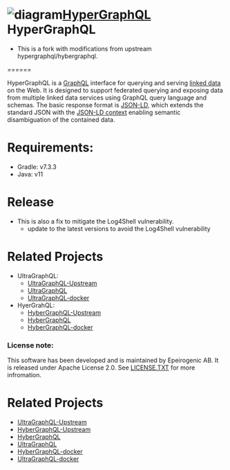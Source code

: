 # <img src="https://www.hypergraphql.org/sources/front-diagram.svg" alt="diagram">[HyperGraphQL](docs/HyperGraphQL.png) HyperGraphQL
* This is a fork with modifications from upstream hypergraphql/hybergraphql.

======

HyperGraphQL is a [GraphQL](http://graphql.org) interface for querying and serving [linked data](https://www.w3.org/standards/semanticweb/data) on the Web. It is designed to support federated querying and exposing data from multiple linked data services using GraphQL query language and schemas. The basic response format is [JSON-LD](https://json-ld.org), which extends the standard JSON with the [JSON-LD context](https://json-ld.org/spec/latest/json-ld-api-best-practices/#dfn-json-ld-context) enabling semantic disambiguation of the contained data.

# Requirements:
* Gradle: v7.3.3
* Java: v11

# Release
* This is also a fix to mitigate the Log4Shell vulnerability.
   * update to the latest versions to avoid the Log4Shell vulnerability

# Related Projects
* UltraGraphQL:
   * [UltraGraphQL-Upstream](https://git.rwth-aachen.de/i5/ultragraphql)
   * [UltraGraphQL](https://github.com/DrSnowbird/UltraGraphQL)
   * [UltraGraphQL-docker](https://github.com/DrSnowbird/UltraGraphQL-docker)
* HyerGrahQL:
   * [HyberGraphQL-Upstream](https://github.com/hypergraphql/hypergraphql)
   * [HyberGraphQL](https://github.com/DrSnowbird/HyperGraphQL)
   * [HyberGraphQL-docker](https://github.com/DrSnowbird/HyperGraphQL-docker)

### License note:
This software has been developed and is maintained by Epeirogenic AB. It
is released under Apache License 2.0. See [LICENSE.TXT](https://github.com/hypergraphql/hypergraphql/blob/master/LICENSE.TXT) for more infromation. 

# Related Projects
* [UltraGraphQL-Upstream](https://git.rwth-aachen.de/i5/ultragraphql)
* [HyberGraphQL-Upstream](https://github.com/hypergraphql/hypergraphql)
* [HyberGraphQL](https://github.com/DrSnowbird/HyperGraphQL)
* [UltraGraphQL](https://github.com/DrSnowbird/UltraGraphQL)
* [HyberGraphQL-docker](https://github.com/DrSnowbird/HyperGraphQL-docker)
* [UltraGraphQL-docker](https://github.com/DrSnowbird/UltraGraphQL-docker)

